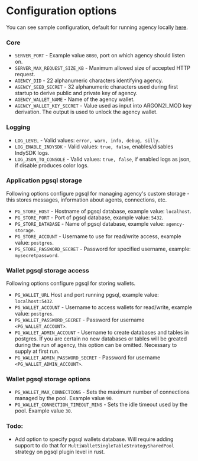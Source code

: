 # Configuration options
You can see sample configuration, default for running agency locally [here](./config/localhost.env).

### Core
- `SERVER_PORT` - Example value `8080`, port on which agency should listen on.
- `SERVER_MAX_REQUEST_SIZE_KB` - Maximum allowed size of accepted HTTP request. 
- `AGENCY_DID` - 22 alphanumeric characters identifying agency.
- `AGENCY_SEED_SECRET` - 32 alphanumeric characters used during first startup to derive public and private key of agency.
- `AGENCY_WALLET_NAME` - Name of the agency wallet.
- `AGENCY_WALLET_KEY_SECRET` - Value used as input into ARGON2I_MOD key derivation. The output is used to unlock 
   the agency wallet.

### Logging
- `LOG_LEVEL` - Valid values: `error, warn, info, debug, silly`.
- `LOG_ENABLE_INDYSDK` - Valid values: `true, false`, enables/disables IndySDK logs.
- `LOG_JSON_TO_CONSOLE` - Valid values: `true, false`, if enabled logs as json, if disable produces color logs.

### Application pgsql storage
Following options configure pgsql for managing agency's custom storage - this stores messages, information about agents,
connections, etc.

- `PG_STORE_HOST` - Hostname of pgsql database, example value: `localhost`.
- `PG_STORE_PORT` - Port of pgsql database, example value: `5432`.
- `PG_STORE_DATABASE` - Name of pgsql database, example value: `agency-storage`.
- `PG_STORE_ACCOUNT` - Username to use for read/write access, example value: `postgres`.
- `PG_STORE_PASSWORD_SECRET` - Password for specified username, example: `mysecretpassword`.

### Wallet pgsql storage access
Following options configure pgsql for storing wallets.

- `PG_WALLET_URL` Host and port running pgsql, example value: `localhost:5432`.
- `PG_WALLET_ACCOUNT` - Username to access wallets for read/write, example value: `postgres`.
- `PG_WALLET_PASSWORD_SECRET` - Password for username `<PG_WALLET_ACCOUNT>`.
- `PG_WALLET_ADMIN_ACCOUNT` - Username to create databases and tables in postgres. If you are certain no new databases 
   or tables will be greated during the run of agency, this option can be omitted. Necessary to supply at first run.
- `PG_WALLET_ADMIN_PASSWORD_SECRET` - Password for username `<PG_WALLET_ADMIN_ACCOUNT>`.

### Wallet pgsql storage options
- `PG_WALLET_MAX_CONNECTIONS` - Sets the maximum number of connections managed by the pool. Example value `90`.
- `PG_WALLET_CONNECTION_TIMEOUT_MINS` - Sets the idle timeout used by the pool. Example value `30`.

### Todo: 
- Add option to specify pgsql wallets database. Will require adding support to do that 
  for `MultiWalletSingleTableStrategySharedPool` strategy on pgsql plugin level in rust.
 
